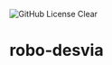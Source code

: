 ![GitHub License](https://img.shields.io/github/license/Mantovani009/robo-desvia?style=for-the-badge)
Clear

# robo-desvia
